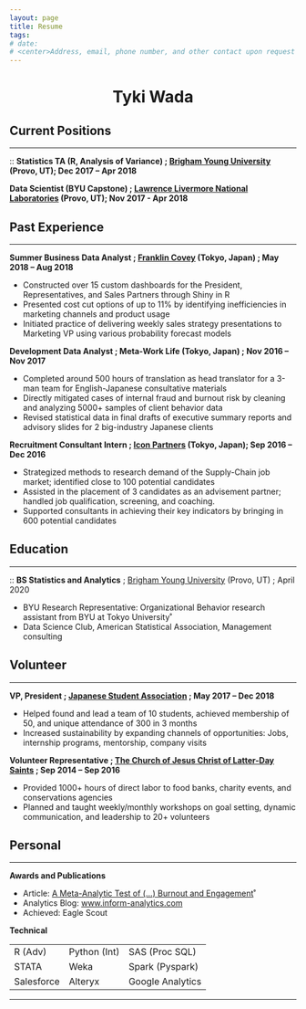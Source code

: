 ```yaml
---
layout: page
title: Resume
tags: 
# date:
# <center>Address, email, phone number, and other contact upon request in comments or message portal</center>
---
```


<center><h1><b>Tyki Wada</b></h1></center>

Current Positions
----------

<hr>

:: <b> Statistics TA (R, Analysis of Variance) ; [Brigham Young University](https://statistics.byu.edu/) (Provo, UT); Dec 2017 – Apr 2018</b> 

<b> Data Scientist (BYU Capstone) ; [Lawrence Livermore National Laboratories](https://lasers.llnl.gov/) (Provo, UT); Nov 2017 - Apr 2018</b>

Past Experience
----------

<hr>

**Summer Business Data Analyst ; [Franklin Covey](https://www.franklincovey.co.jp/) (Tokyo, Japan) ; May 2018 – Aug 2018**

* Constructed over 15 custom dashboards for the President, Representatives, and Sales Partners through Shiny in R
* Presented cost cut options of up to 11% by identifying inefficiencies in marketing channels and product usage
* Initiated practice of delivering weekly sales strategy presentations to Marketing VP using various probability forecast models

**Development Data Analyst ; Meta-Work Life (Tokyo, Japan) ; Nov 2016 – Nov 2017**

* Completed around 500 hours of translation as head translator for a 3-man team for English-Japanese consultative materials
* Directly mitigated cases of internal fraud and burnout risk by cleaning and analyzing 5000+ samples of client behavior data
* Revised statistical data in final drafts of executive summary reports and advisory slides for 2 big-industry Japanese clients

**Recruitment Consultant Intern ; [Icon Partners](https://www.icon-partners.com/en/about-icon) (Tokyo, Japan); Sep 2016 – Dec 2016**

* Strategized methods to research demand of the Supply-Chain job market; identified close to 100 potential candidates
* Assisted in the placement of 3 candidates as an advisement partner; handled job qualification, screening, and coaching.
* Supported consultants in achieving their key indicators by bringing in 600 potential candidates


Education
---------
<hr>

:: **BS Statistics and Analytics** ; [Brigham Young University](https://statistics.byu.edu/) (Provo, UT) ; April 2020
    
* BYU Research Representative: Organizational Behavior research assistant from BYU at Tokyo University˚
* Data Science Club, American Statistical Association, Management consulting 


Volunteer
----------

<hr>

**VP, President ; [Japanese Student Association](byujsa.com) ; May 2017 – Dec 2018**

* Helped found and lead a team of 10 students, achieved membership of 50, and unique attendance of 300 in 3 months
* Increased sustainability by expanding channels of opportunities: Jobs, internship programs, mentorship, company visits

**Volunteer Representative ; [The Church of Jesus Christ of Latter-Day Saints](lds.org) ; Sep 2014 – Sep 2016**

* Provided 1000+ hours of direct labor to food banks, charity events, and conservations agencies
* Planned and taught weekly/monthly workshops on goal setting, dynamic communication, and leadership to 20+ volunteers

Personal
----------

<hr>

**Awards and Publications**

* Article: [A Meta-Analytic Test of (...) Burnout and Engagement](https://doi.org/10.1016/j.burn.2017.05.003)˚
* Analytics Blog: www.inform-analytics.com
* Achieved: Eagle Scout

**Technical**

<body>
<center>
<table style="width:100%">
  <!--
  <tr>
    <th>...</th>
    <th>...</th>
    <th>...</th>
  </tr>
-->
  <tr>
    <td>R (Adv)</td>
    <td>Python (Int)</td> 
    <td>SAS (Proc SQL)</td>
  </tr>
  <tr>
    <td>STATA</td>
    <td>Weka</td>
    <td>Spark (Pyspark)</td>
  </tr>
  <tr>
    <td>Salesforce</td>
    <td>Alteryx</td>
    <td>Google Analytics</td>
  </tr>

</table>
</center>
</body>

------
<p> </p>
